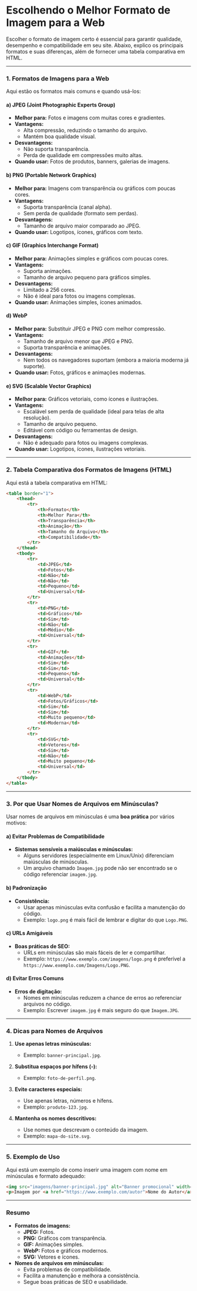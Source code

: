 # **Escolhendo o Melhor Formato de Imagem para a Web**

Escolher o formato de imagem certo é essencial para garantir qualidade, desempenho e compatibilidade em seu site. Abaixo, explico os principais formatos e suas diferenças, além de fornecer uma tabela comparativa em HTML.

---

### **1. Formatos de Imagens para a Web**
Aqui estão os formatos mais comuns e quando usá-los:

#### **a) JPEG (Joint Photographic Experts Group)**
- **Melhor para:** Fotos e imagens com muitas cores e gradientes.  
- **Vantagens:**  
  - Alta compressão, reduzindo o tamanho do arquivo.  
  - Mantém boa qualidade visual.  
- **Desvantagens:**  
  - Não suporta transparência.  
  - Perda de qualidade em compressões muito altas.  
- **Quando usar:** Fotos de produtos, banners, galerias de imagens.

#### **b) PNG (Portable Network Graphics)**
- **Melhor para:** Imagens com transparência ou gráficos com poucas cores.  
- **Vantagens:**  
  - Suporta transparência (canal alpha).  
  - Sem perda de qualidade (formato sem perdas).  
- **Desvantagens:**  
  - Tamanho de arquivo maior comparado ao JPEG.  
- **Quando usar:** Logotipos, ícones, gráficos com texto.

#### **c) GIF (Graphics Interchange Format)**
- **Melhor para:** Animações simples e gráficos com poucas cores.  
- **Vantagens:**  
  - Suporta animações.  
  - Tamanho de arquivo pequeno para gráficos simples.  
- **Desvantagens:**  
  - Limitado a 256 cores.  
  - Não é ideal para fotos ou imagens complexas.  
- **Quando usar:** Animações simples, ícones animados.

#### **d) WebP**
- **Melhor para:** Substituir JPEG e PNG com melhor compressão.  
- **Vantagens:**  
  - Tamanho de arquivo menor que JPEG e PNG.  
  - Suporta transparência e animações.  
- **Desvantagens:**  
  - Nem todos os navegadores suportam (embora a maioria moderna já suporte).  
- **Quando usar:** Fotos, gráficos e animações modernas.

#### **e) SVG (Scalable Vector Graphics)**
- **Melhor para:** Gráficos vetoriais, como ícones e ilustrações.  
- **Vantagens:**  
  - Escalável sem perda de qualidade (ideal para telas de alta resolução).  
  - Tamanho de arquivo pequeno.  
  - Editável com código ou ferramentas de design.  
- **Desvantagens:**  
  - Não é adequado para fotos ou imagens complexas.  
- **Quando usar:** Logotipos, ícones, ilustrações vetoriais.

---

### **2. Tabela Comparativa dos Formatos de Imagens (HTML)**
Aqui está a tabela comparativa em HTML:

```html
<table border="1">
    <thead>
        <tr>
            <th>Formato</th>
            <th>Melhor Para</th>
            <th>Transparência</th>
            <th>Animação</th>
            <th>Tamanho do Arquivo</th>
            <th>Compatibilidade</th>
        </tr>
    </thead>
    <tbody>
        <tr>
            <td>JPEG</td>
            <td>Fotos</td>
            <td>Não</td>
            <td>Não</td>
            <td>Pequeno</td>
            <td>Universal</td>
        </tr>
        <tr>
            <td>PNG</td>
            <td>Gráficos</td>
            <td>Sim</td>
            <td>Não</td>
            <td>Médio</td>
            <td>Universal</td>
        </tr>
        <tr>
            <td>GIF</td>
            <td>Animações</td>
            <td>Sim</td>
            <td>Sim</td>
            <td>Pequeno</td>
            <td>Universal</td>
        </tr>
        <tr>
            <td>WebP</td>
            <td>Fotos/Gráficos</td>
            <td>Sim</td>
            <td>Sim</td>
            <td>Muito pequeno</td>
            <td>Moderna</td>
        </tr>
        <tr>
            <td>SVG</td>
            <td>Vetores</td>
            <td>Sim</td>
            <td>Não</td>
            <td>Muito pequeno</td>
            <td>Universal</td>
        </tr>
    </tbody>
</table>
```

---

### **3. Por que Usar Nomes de Arquivos em Minúsculas?**
Usar nomes de arquivos em minúsculas é uma **boa prática** por vários motivos:

#### **a) Evitar Problemas de Compatibilidade**
- **Sistemas sensíveis a maiúsculas e minúsculas:**  
  - Alguns servidores (especialmente em Linux/Unix) diferenciam maiúsculas de minúsculas.  
  - Um arquivo chamado `Imagem.jpg` pode não ser encontrado se o código referenciar `imagem.jpg`.

#### **b) Padronização**
- **Consistência:**  
  - Usar apenas minúsculas evita confusão e facilita a manutenção do código.  
  - Exemplo: `logo.png` é mais fácil de lembrar e digitar do que `Logo.PNG`.

#### **c) URLs Amigáveis**
- **Boas práticas de SEO:**  
  - URLs em minúsculas são mais fáceis de ler e compartilhar.  
  - Exemplo: `https://www.exemplo.com/imagens/logo.png` é preferível a `https://www.exemplo.com/Imagens/Logo.PNG`.

#### **d) Evitar Erros Comuns**
- **Erros de digitação:**  
  - Nomes em minúsculas reduzem a chance de erros ao referenciar arquivos no código.  
  - Exemplo: Escrever `imagem.jpg` é mais seguro do que `Imagem.JPG`.

---

### **4. Dicas para Nomes de Arquivos**
1. **Use apenas letras minúsculas:**  
   - Exemplo: `banner-principal.jpg`.

2. **Substitua espaços por hífens (-):**  
   - Exemplo: `foto-de-perfil.png`.

3. **Evite caracteres especiais:**  
   - Use apenas letras, números e hífens.  
   - Exemplo: `produto-123.jpg`.

4. **Mantenha os nomes descritivos:**  
   - Use nomes que descrevam o conteúdo da imagem.  
   - Exemplo: `mapa-do-site.svg`.

---

### **5. Exemplo de Uso**
Aqui está um exemplo de como inserir uma imagem com nome em minúsculas e formato adequado:

```html
<img src="imagens/banner-principal.jpg" alt="Banner promocional" width="1200" height="400">
<p>Imagem por <a href="https://www.exemplo.com/autor">Nome do Autor</a> no <a href="https://www.exemplo.com">Site</a></p>
```

---

### **Resumo**
- **Formatos de imagens:**  
  - **JPEG:** Fotos.  
  - **PNG:** Gráficos com transparência.  
  - **GIF:** Animações simples.  
  - **WebP:** Fotos e gráficos modernos.  
  - **SVG:** Vetores e ícones.  
- **Nomes de arquivos em minúsculas:**  
  - Evita problemas de compatibilidade.  
  - Facilita a manutenção e melhora a consistência.  
  - Segue boas práticas de SEO e usabilidade.

